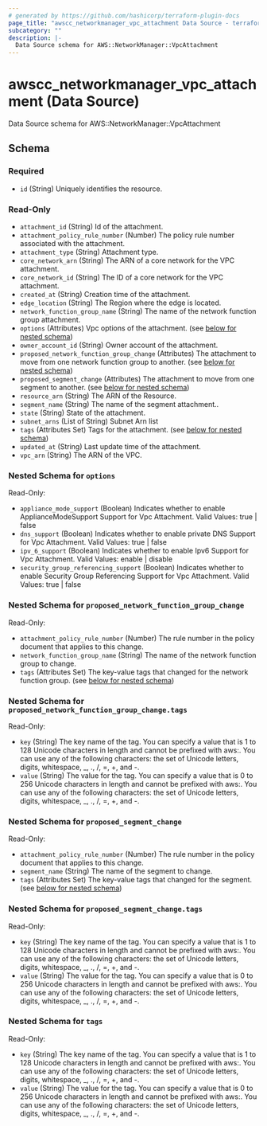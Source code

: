 ```yaml
---
# generated by https://github.com/hashicorp/terraform-plugin-docs
page_title: "awscc_networkmanager_vpc_attachment Data Source - terraform-provider-awscc"
subcategory: ""
description: |-
  Data Source schema for AWS::NetworkManager::VpcAttachment
---
```


# awscc_networkmanager_vpc_attachment (Data Source)

Data Source schema for AWS::NetworkManager::VpcAttachment



<!-- schema generated by tfplugindocs -->
## Schema

### Required

- `id` (String) Uniquely identifies the resource.

### Read-Only

- `attachment_id` (String) Id of the attachment.
- `attachment_policy_rule_number` (Number) The policy rule number associated with the attachment.
- `attachment_type` (String) Attachment type.
- `core_network_arn` (String) The ARN of a core network for the VPC attachment.
- `core_network_id` (String) The ID of a core network for the VPC attachment.
- `created_at` (String) Creation time of the attachment.
- `edge_location` (String) The Region where the edge is located.
- `network_function_group_name` (String) The name of the network function group attachment.
- `options` (Attributes) Vpc options of the attachment. (see [below for nested schema](#nestedatt--options))
- `owner_account_id` (String) Owner account of the attachment.
- `proposed_network_function_group_change` (Attributes) The attachment to move from one network function group to another. (see [below for nested schema](#nestedatt--proposed_network_function_group_change))
- `proposed_segment_change` (Attributes) The attachment to move from one segment to another. (see [below for nested schema](#nestedatt--proposed_segment_change))
- `resource_arn` (String) The ARN of the Resource.
- `segment_name` (String) The name of the segment attachment..
- `state` (String) State of the attachment.
- `subnet_arns` (List of String) Subnet Arn list
- `tags` (Attributes Set) Tags for the attachment. (see [below for nested schema](#nestedatt--tags))
- `updated_at` (String) Last update time of the attachment.
- `vpc_arn` (String) The ARN of the VPC.

<a id="nestedatt--options"></a>
### Nested Schema for `options`

Read-Only:

- `appliance_mode_support` (Boolean) Indicates whether to enable ApplianceModeSupport Support for Vpc Attachment. Valid Values: true | false
- `dns_support` (Boolean) Indicates whether to enable private DNS Support for Vpc Attachment. Valid Values: true | false
- `ipv_6_support` (Boolean) Indicates whether to enable Ipv6 Support for Vpc Attachment. Valid Values: enable | disable
- `security_group_referencing_support` (Boolean) Indicates whether to enable Security Group Referencing Support for Vpc Attachment. Valid Values: true | false


<a id="nestedatt--proposed_network_function_group_change"></a>
### Nested Schema for `proposed_network_function_group_change`

Read-Only:

- `attachment_policy_rule_number` (Number) The rule number in the policy document that applies to this change.
- `network_function_group_name` (String) The name of the network function group to change.
- `tags` (Attributes Set) The key-value tags that changed for the network function group. (see [below for nested schema](#nestedatt--proposed_network_function_group_change--tags))

<a id="nestedatt--proposed_network_function_group_change--tags"></a>
### Nested Schema for `proposed_network_function_group_change.tags`

Read-Only:

- `key` (String) The key name of the tag. You can specify a value that is 1 to 128 Unicode characters in length and cannot be prefixed with aws:. You can use any of the following characters: the set of Unicode letters, digits, whitespace, _, ., /, =, +, and -.
- `value` (String) The value for the tag. You can specify a value that is 0 to 256 Unicode characters in length and cannot be prefixed with aws:. You can use any of the following characters: the set of Unicode letters, digits, whitespace, _, ., /, =, +, and -.



<a id="nestedatt--proposed_segment_change"></a>
### Nested Schema for `proposed_segment_change`

Read-Only:

- `attachment_policy_rule_number` (Number) The rule number in the policy document that applies to this change.
- `segment_name` (String) The name of the segment to change.
- `tags` (Attributes Set) The key-value tags that changed for the segment. (see [below for nested schema](#nestedatt--proposed_segment_change--tags))

<a id="nestedatt--proposed_segment_change--tags"></a>
### Nested Schema for `proposed_segment_change.tags`

Read-Only:

- `key` (String) The key name of the tag. You can specify a value that is 1 to 128 Unicode characters in length and cannot be prefixed with aws:. You can use any of the following characters: the set of Unicode letters, digits, whitespace, _, ., /, =, +, and -.
- `value` (String) The value for the tag. You can specify a value that is 0 to 256 Unicode characters in length and cannot be prefixed with aws:. You can use any of the following characters: the set of Unicode letters, digits, whitespace, _, ., /, =, +, and -.



<a id="nestedatt--tags"></a>
### Nested Schema for `tags`

Read-Only:

- `key` (String) The key name of the tag. You can specify a value that is 1 to 128 Unicode characters in length and cannot be prefixed with aws:. You can use any of the following characters: the set of Unicode letters, digits, whitespace, _, ., /, =, +, and -.
- `value` (String) The value for the tag. You can specify a value that is 0 to 256 Unicode characters in length and cannot be prefixed with aws:. You can use any of the following characters: the set of Unicode letters, digits, whitespace, _, ., /, =, +, and -.
